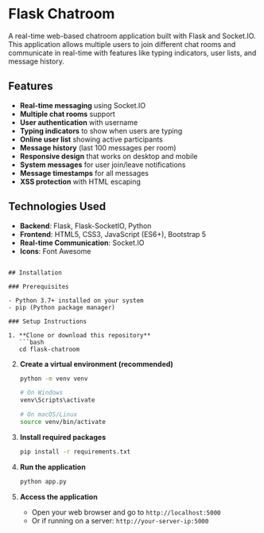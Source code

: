# Flask Chatroom

A real-time web-based chatroom application built with Flask and Socket.IO. This application allows multiple users to join different chat rooms and communicate in real-time with features like typing indicators, user lists, and message history.

## Features

- **Real-time messaging** using Socket.IO
- **Multiple chat rooms** support
- **User authentication** with username
- **Typing indicators** to show when users are typing
- **Online user list** showing active participants
- **Message history** (last 100 messages per room)
- **Responsive design** that works on desktop and mobile
- **System messages** for user join/leave notifications
- **Message timestamps** for all messages
- **XSS protection** with HTML escaping

## Technologies Used

- **Backend**: Flask, Flask-SocketIO, Python
- **Frontend**: HTML5, CSS3, JavaScript (ES6+), Bootstrap 5
- **Real-time Communication**: Socket.IO
- **Icons**: Font Awesome

```

## Installation

### Prerequisites

- Python 3.7+ installed on your system
- pip (Python package manager)

### Setup Instructions

1. **Clone or download this repository**
   ```bash
   cd flask-chatroom
   ```

2. **Create a virtual environment (recommended)**
   ```bash
   python -m venv venv
   
   # On Windows
   venv\Scripts\activate
   
   # On macOS/Linux
   source venv/bin/activate
   ```

3. **Install required packages**
   ```bash
   pip install -r requirements.txt
   ```

4. **Run the application**
   ```bash
   python app.py
   ```

5. **Access the application**
   - Open your web browser and go to `http://localhost:5000`
   - Or if running on a server: `http://your-server-ip:5000`


